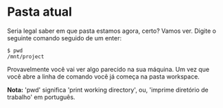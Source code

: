 # Pasta atual

Seria legal saber em que pasta estamos agora, certo? Vamos ver. Digite o seguinte comando seguido de um enter:

```text
$ pwd
/mnt/project
```

Provavelmente você vai ver algo parecido na sua máquina. Um vez que você abre a linha de comando você já começa na pasta workspace.

**Nota:** 'pwd' significa 'print working directory', ou, 'imprime diretório de trabalho' em português.

